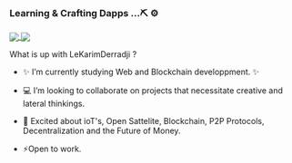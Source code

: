 ### Learning & Crafting Dapps ...⛏️ ⚙️

<a href="https://github.com/LeKarimDerradji">
  <img align="center" src="https://github-readme-stats.vercel.app/api?username=LeKarimDerradji&count_private=true&show_icons=true&theme=chartreuse-dark" />
</a>

<a href="https://github.com/LeKarimDerradji">
  <img align="center" src="https://github-readme-stats.vercel.app/api/top-langs/?username=evilsocket&layout=compact&theme=chartreuse-dark&langs_count=8" />
</a>


What is up with LeKarimDerradji ? 

- :sparkles: I’m currently studying Web and Blockchain developpment. :sparkles:

-  :computer: I’m looking to collaborate on projects that necessitate creative and lateral thinkings.

- 💬 Excited about ioT's, Open Sattelite, Blockchain, P2P Protocols, Decentralization and the Future of Money. 

- ⚡Open to work. 

